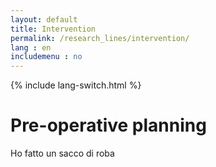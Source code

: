 ```yaml
---
layout: default
title: Intervention
permalink: /research_lines/intervention/
lang : en
includemenu : no
---
```

{% include lang-switch.html %}

# Pre-operative planning

Ho fatto un sacco di roba